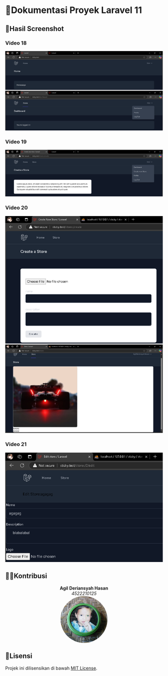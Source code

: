 # 🚀Dokumentasi Proyek Laravel 11

## 📸Hasil Screenshot

### Video 18

![Gambar 1](img/pertemuan11/video18/1.png)  
![Gambar 2](img/pertemuan11/video18/2.png)  

### Video 19

![Gambar 1](img/pertemuan11/video19/1.png)  

### Video 20
 
![Gambar 1](img/pertemuan11/video20/1.png)  
![Gambar 2](img/pertemuan11/video20/2.png) 

### Video 21

![Gambar 2](img/pertemuan11/video21/1.png) 

## 👨‍💻Kontribusi

<div align="center">
  <b>Agil Deriansyah Hasan</b><br>
  <i>4522210125</i>
</div>
<img src="img/1profil/6.jpg" alt="Profil" style="border-radius: 50%; width: 150px; height: 150px; object-fit: cover; display: block; margin: 0 auto;" />


## 📜Lisensi

Projek ini dilisensikan di bawah [MIT License](LICENSE).